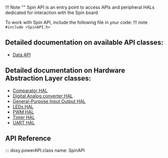 !!! Note ""
    Spin API is an entry point to access APIs and peripheral HALs dedicated for interaction with the Spin board

To work with Spin API, include the following file in your code:
!!! note
    ```
    #include <SpinAPI.h>
    ```

## Detailed documentation on available API classes:
- [Data API](spin_dataAPI.md)

## Detailed documentation on Hardware Abstraction Layer classes:
- [Comparator HAL](https://owntech-foundation.github.io/Documentation/powerAPI/classCompHAL)
- [Digital Analog converter HAL](spin_dac.md)
- [General-Purpose Input Output HAL](spin_gpio.md)
- [LEDs HAL](https://owntech-foundation.github.io/Documentation/powerAPI/classLedHAL)
- [PWM HAL](spin_pwm.md)
- [Timer HAL](https://owntech-foundation.github.io/Documentation/powerAPI/classTimerHAL)
- [UART HAL](https://owntech-foundation.github.io/Documentation/powerAPI/classUartHAL)

## API Reference
::: doxy.powerAPI.class
name: SpinAPI
